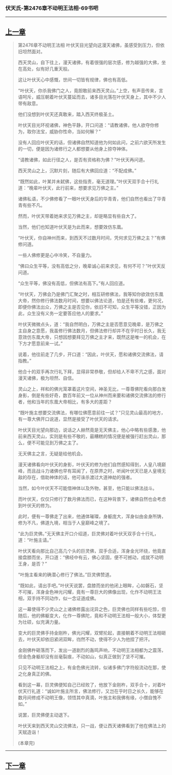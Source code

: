 ### 伏天氏-第2476章不动明王法相-69书吧

--------
[上一章](./f31ea11dc94f464d93a498058d80da54.md)
--------


>
>
>
>第2476章不动明王法相
>叶伏天目光望向这漫天诸佛，虽感受到压力，但依旧坦然面对。
>
>西天灵山，自下往上，漫天诸佛，有着很强的层次感，修为越强的大佛，坐在高处，似有好几重天般。
>
>这让叶伏天心中感慨，世间一切皆有规律，佛也有高低。
>
>“叶伏天，你杀我佛门之人，竟胆敢前来西天灵山。”上空，有声音传来，言语呵斥，威压朝着叶伏天蔓延而去，诸多目光落在叶伏天身上，其中不少人带有敌意。
>
>他们没想到叶伏天还真敢来，踏入西天终极圣土。
>
>叶伏天目光环视诸佛，神色平静，开口问道：“请教诸佛，他人欲夺你修为，取你法宝，威胁你性命，当如何解？”
>
>没有人回应叶伏天的话，但诸佛自然知道他为何如此问，之前六欲天所发生的一切，便是因为诸修行之人都想要从他身上掠夺神体。
>
>“请教诸佛，如此行径之人，是否有资格称为佛？”叶伏天再问道。
>
>西天灵山之上，沉默片刻，随后有大佛回应道：“不配成佛。”
>
>“既然如此，叶某并未弑佛，这些指责，毫无道理。”叶伏天双手合十行礼道：“晚辈叶伏天，此行前来，想要求见万佛之主。”
>
>诸佛私语，不少佛修看了一眼叶伏天身后的华青青，他们自然也看出了华青青有些不凡。
>
>然而，叶伏天带着她来求见万佛之主，却是略显有些自大了。
>
>当然，他们也知道叶伏天是为此而来，想要效仿东凰。
>
>“叶伏天，你自神州而来，到西天不过数月时间，凭何求见万佛之主？”有佛修问道。
>
>一些人佛修更是心中冷笑，不自量力。
>
>“佛曰众生平等，没有高低之分，晚辈诚心前来求见，有何不可？”叶伏天反问道。
>
>“众生平等，佛没有高低，但佛法有高下。”有人回应道。
>
>“叶伏天，万佛会乃是佛门汇聚之时，相互研修佛法，我等知你欲效仿东凰大帝，然你修行佛法数月时间，想要以佛法论道，怕是还有些难，更何况，即便你佛法出众，万佛之主是否见你，依旧不可知，众生平等没错，正因为此，众生没有义务一定要答应他人的要求。”
>
>叶伏天微微点头，道：“我自然明白，万佛之主是否愿意见晚辈，是万佛之主自身之意愿，我虽修行佛法数月，但佛法修行却并不在乎时日长久，我无意效仿东凰大帝，只想因想要拜见万佛之主才来，既然这是唯一的机会，在下方才愿意前来一试。”
>
>说着，他往前走了几步，开口道：“因此，叶伏天，愿和诸佛交流佛法，请指教。”
>
>他合十的双手再次行礼下拜，显得非常恭敬，但却给人不卑不亢之感，面对漫天诸佛，极为坦然、自信。
>
>灵山之上，祥和的佛光笼罩着这片空间，神圣无比，一尊尊佛陀看向那白发身影，倒是有些好奇，数百年前又一位从神州而来要和诸佛交流佛法的修行者，他和当年的东凰大帝相比，有多大的差距？
>
>“既叶施主想要交流佛法，有哪位佛愿意前往一试？”只见灵山最高的地方，有一尊大佛开口说道，显然是接受了叶伏天的请求。
>
>叶伏天目光望向那边，说话之人赫然竟是无天佛主，他心中略有些感激，他前来西天灵山，实则是有些不敬的，最糟糕的情况便是被强行赶出灵山，那么，便不可能见到万佛之主了。
>
>无天佛主之言，无疑是给他机会。
>
>漫天诸佛看向叶伏天的身影，叶伏天的修为他们自然感知得到，人皇八境巅峰，而且战斗力诸佛也早有耳闻了，在原界之时，听闻叶伏天已是人皇境无敌的存在，借助神体的话，他可诛杀渡过大道神劫的强者。
>
>当然，如今叶伏天不可能借神体以及外物，甚至，他只能以佛法战斗。
>
>而叶伏天，仅仅只修行了数月佛法而已，在这种背景下，诸佛自然也会考虑到叶伏天的修为。
>
>此时，便有一尊佛走了出来，他通体璀璨，身躯庞大，浑身似由金身所铸，修为不凡，佛道九境，相当于人皇巅峰之境了。
>
>“此为巨灵佛。”无天佛主开口介绍道，巨灵佛对着叶伏天双手合十行礼，道：“叶施主请。”
>
>叶伏天看向那比自己高几个头的巨灵佛，双手合适，浑身金光环绕，他竟直接盘膝而坐，开口道：“佛经中有云，佛心坚固，便不可撼动，成就不动明王身，是否？”
>
>“叶施主看来的确潜心修行了佛法。”巨灵佛赞道。
>
>“既如此，请出手吧。”叶伏天说罢，盘膝而坐的他闭上眼眸，心如磐石，坚不可摧，浑身金色神光闪耀，竟有一尊巨大的佛像出现，化作不动明王法相，双手持不同动作，似一念证道成佛。
>
>这一幕使得不少灵山之上诸佛修露出诧异之色，巨灵佛也同样有些吃惊，但随后，他的佛躯变大，化作一尊佛陀，竟和不动明王法相一般大小，体型更为壮硕，似充满力量。
>
>变大的巨灵佛手持金刚杵，佛光闪耀，双臂抡起，直接朝着不动明王法相砸去，叶伏天却依旧紧闭双眸，岿然不动，使得不少人为他捏了把汗。
>
>金刚佛杵砸落而下，发出一道剧烈的轰鸣声响，不动明王法相都为之震荡，但金色身躯却没有丝毫裂痕，不动如山，似真正做到了坚不可摧。
>
>只见不动明王法相之上，有金色佛光流转，似诸多佛门字符般流动在那，使之化身真正的佛。
>
>看到这一幕，巨灵佛便知自己已经败了，他放下金刚杵，双手合十，对着叶伏天行礼道：“诚如叶施主所言，佛法修行，又岂在乎时日之长久，能够在数月间修成不动明王像，领悟其中真滴，叶施主和我佛有缘，小僧自愧不如。”
>
>说罢，巨灵佛便主动退下。
>
>叶伏天来到西天灵山交流佛法，只一战，便让西天诸佛看到了他在佛法上的天赋造诣！
>
>(本章完)
>
>

--------
[下一章](./4dfc07f03979a0d90f6963cf298fb030.md)
--------
